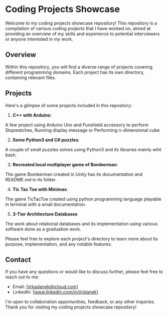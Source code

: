 # Coding Projects Showcase

Welcome to my coding projects showcase repository! This repository is a compilation of various coding projects that I have worked on, aimed at providing an overview of my skills and experience to potential interviewers or anyone interested in my work.

## Overview

Within this repository, you will find a diverse range of projects covering different programming domains. Each project has its own directory, containing relevant files.

## Projects

Here's a glimpse of some projects included in this repository:

1. **C++ with Arduino**: 

A few project using Arduino Uno and Funshield accessory to perform Stopwatches, Running display message or Performing n-dimensional cube

2. **Some Python3 and C# puzzles**:

A couple of small puzzles solves using Python3 and its libraries mainly wiht bash.

3. **Recreated local multiplayer game of Bomberman**:

The game Bomberman created in Unity has its documentation and README.md in its folder.

4. **Tic Tac Toe with Minimax**: 

The game TicTacToe created using python programming language playable in terminal with a small documentation.

5. **3-Tier Architecture Databases**

The work about relational databases and its implementation using various software done as a graduation work.


Please feel free to explore each project's directory to learn more about its purpose, implementation, and any notable features.

## Contact

If you have any questions or would like to discuss further, please feel free to reach out to me:

- Email: [jirkadanek@icloud.com]
- LinkedIn: [www.linkedin.com/in/jiridanek]

I'm open to collaboration opportunities, feedback, or any other inquiries. Thank you for visiting my coding projects showcase repository!
